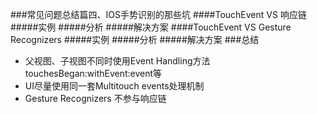 ###常见问题总结篇四、IOS手势识别的那些坑
####TouchEvent VS 响应链
#####实例
#####分析
#####解决方案
####TouchEvent VS Gesture Recognizers
#####实例
#####分析
#####解决方案
###总结
* 父视图、子视图不同时使用Event Handling方法touchesBegan:withEvent:event等
* UI尽量使用同一套Multitouch events处理机制
* Gesture Recognizers 不参与响应链
